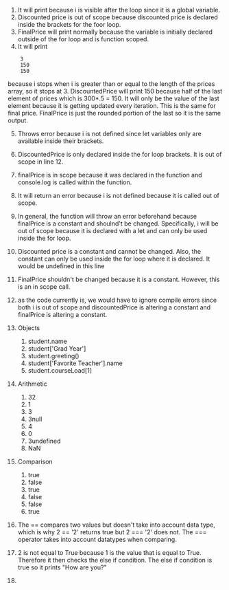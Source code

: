 1. It will print because i is visible after the loop since it is a global variable. 
2. Discounted price is out of scope because discounted price is declared inside the brackets for the foor loop.  
3. FinalPrice will print normally because the variable is initially declared outside of the for loop and is function scoped.
4. It will print 
``` 
    3
    150
    150
```
because i stops when i is greater than or equal to the length of the prices array, so it stops at 3. DiscountedPrice will print 150 because half of the last element of prices which is 300*.5 = 150. It will only be the value of the last element because it is getting updated every iteration. This is the same for final price. FinalPrice is just the rounded portion of the last so it is the same output. 

5. Throws error because i is not defined since let variables only are available inside their brackets. 
6. DiscountedPrice is only declared inside the for loop brackets. It is out of scope in line 12.
7. finalPrice is in scope because it was declared in the function and console.log is called within the function.
8. It will return an error because i is not defined because it is called out of scope. 
9.  In general, the function will throw an error beforehand because finalPrice is a constant and shoulnd't be changed. Specifically, i will be out of scope because it is declared with a let and can only be used inside the for loop.
10. Discounted price is a constant and cannot be changed. Also, the constant can only be used inside the for loop where it is declared. It would be undefined in this line
11. FinalPrice shouldn't be changed because it is a constant. However, this is an in scope call.
12. as the code currently is, we would have to ignore compile errors since both i is out of scope and discountedPrice is altering a constant and finalPrice is altering a constant. 
13. Objects
    1.  student.name
    2.  student['Grad Year']
    3.  student.greeting()
    4.  student['Favorite Teacher'].name
    5.  student.courseLoad[1]

14. Arithmetic
    1.  32
    2.  1
    3.  3
    4.  3null
    5.  4
    6.  0
    7.  3undefined
    8.  NaN
15. Comparison
    1.  true
    2.  false
    3.  true
    4.  false
    5.  false
    6.  true
16. The == compares two values but doesn't take into account data type, which is why 2 == '2' returns true but 2 === '2' does not. The === operator takes into account datatypes when comparing.
17. 2 is not equal to True because 1 is the value that is equal to True. Therefore it then checks the else if condition. The else if condition is true so it prints "How are you?"
18. 

